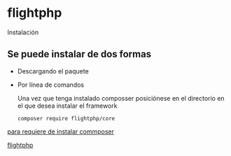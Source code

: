 # flightphp

Instalación

## Se puede instalar de dos formas
- Descargando el paquete
- Por línea de comandos

  Una vez que tenga instalado composser posiciónese en el directorio en el que desea instalar el framework

      composer require flightphp/core

<a href="https://getcomposer.org/">para requiere de instalar commposer</a>

<a href="https://docs.flightphp.com/">flightphp</a>